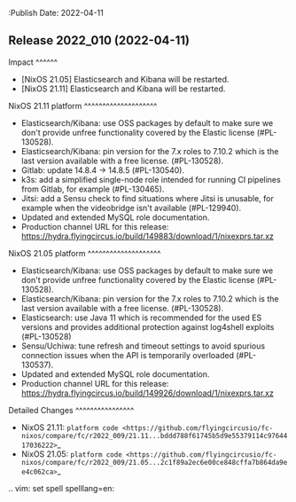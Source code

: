 :Publish Date: 2022-04-11

Release 2022_010 (2022-04-11)
-----------------------------

Impact
^^^^^^

* [NixOS 21.05] Elasticsearch and Kibana will be restarted.
* [NixOS 21.11] Elasticsearch and Kibana will be restarted.


NixOS 21.11 platform
^^^^^^^^^^^^^^^^^^^^

* Elasticsearch/Kibana: use OSS packages by default to make sure we don't
  provide unfree functionality covered by the Elastic license (#PL-130528).
* Elasticsearch/Kibana: pin version for the 7.x roles to 7.10.2 which is
  the last version available with a free license. (#PL-130528).
* Gitlab: update 14.8.4 -> 14.8.5 (#PL-130540).
* k3s: add a simplified single-node role intended for running CI pipelines from
  Gitlab, for example (#PL-130465).
* Jitsi: add a Sensu check to find situations where Jitsi is unusable, for example when the
  videobridge isn't available (#PL-129940).
* Updated and extended MySQL role documentation.
* Production channel URL for this release: https://hydra.flyingcircus.io/build/149883/download/1/nixexprs.tar.xz

NixOS 21.05 platform
^^^^^^^^^^^^^^^^^^^^

* Elasticsearch/Kibana: use OSS packages by default to make sure we don't
  provide unfree functionality covered by the Elastic license (#PL-130528).
* Elasticsearch/Kibana: pin version for the 7.x roles to 7.10.2 which is
  the last version available with a free license. (#PL-130528).
* Elasticsearch: use Java 11 which is recommended for the used ES versions and
  provides additional protection against log4shell exploits (#PL-130528)
* Sensu/Uchiwa: tune refresh and timeout settings to avoid spurious connection
  issues when the API is temporarily overloaded (#PL-130537).
* Updated and extended MySQL role documentation.
* Production channel URL for this release: https://hydra.flyingcircus.io/build/149926/download/1/nixexprs.tar.xz


Detailed Changes
^^^^^^^^^^^^^^^^

* NixOS 21.11: `platform code <https://github.com/flyingcircusio/fc-nixos/compare/fc/r2022_009/21.11...bddd788f61745b5d9e55379114c9764417036222>`_
* NixOS 21.05: `platform code <https://github.com/flyingcircusio/fc-nixos/compare/fc/r2022_009/21.05...2c1f89a2ec6e00ce848cffa7b864da9ee4c062ca>`_

.. vim: set spell spelllang=en:
